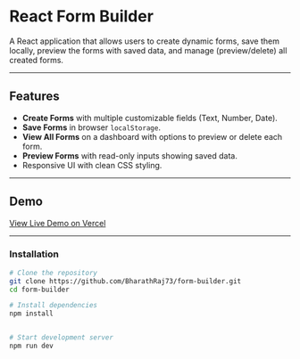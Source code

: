 # React Form Builder

A React application that allows users to create dynamic forms, save them locally, preview the forms with saved data, and manage (preview/delete) all created forms.

---

## Features

- **Create Forms** with multiple customizable fields (Text, Number, Date).
- **Save Forms** in browser `localStorage`.
- **View All Forms** on a dashboard with options to preview or delete each form.
- **Preview Forms** with read-only inputs showing saved data.
- Responsive UI with clean CSS styling.

---

## Demo

[View Live Demo on Vercel](https://formbuilder-chi.vercel.app/)  

---

### Installation

```bash
# Clone the repository
git clone https://github.com/BharathRaj73/form-builder.git
cd form-builder

# Install dependencies
npm install


# Start development server
npm run dev
